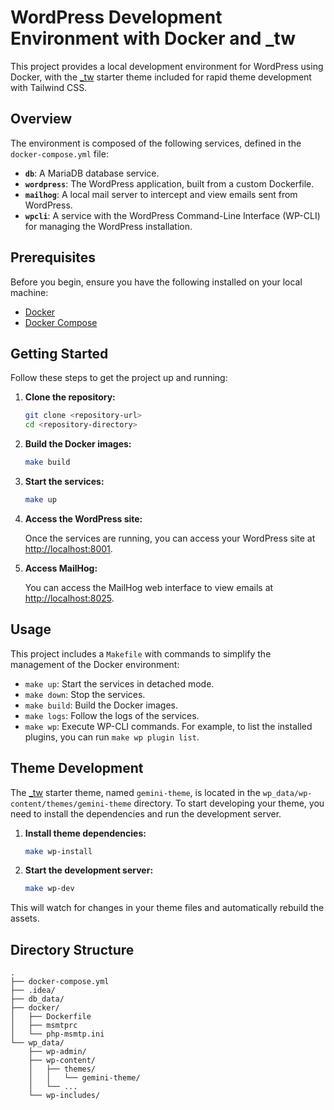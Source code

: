 # WordPress Development Environment with Docker and _tw

This project provides a local development environment for WordPress using Docker, with the [_tw](https://underscoretw.com/) starter theme included for rapid theme development with Tailwind CSS.

## Overview

The environment is composed of the following services, defined in the `docker-compose.yml` file:

*   **`db`**: A MariaDB database service.
*   **`wordpress`**: The WordPress application, built from a custom Dockerfile.
*   **`mailhog`**: A local mail server to intercept and view emails sent from WordPress.
*   **`wpcli`**: A service with the WordPress Command-Line Interface (WP-CLI) for managing the WordPress installation.

## Prerequisites

Before you begin, ensure you have the following installed on your local machine:

*   [Docker](https://www.docker.com/get-started)
*   [Docker Compose](https://docs.docker.com/compose/install/)

## Getting Started

Follow these steps to get the project up and running:

1.  **Clone the repository:**

    ```bash
    git clone <repository-url>
    cd <repository-directory>
    ```

2.  **Build the Docker images:**

    ```bash
    make build
    ```

3.  **Start the services:**

    ```bash
    make up
    ```

4.  **Access the WordPress site:**

    Once the services are running, you can access your WordPress site at [http://localhost:8001](http://localhost:8001).

5.  **Access MailHog:**

    You can access the MailHog web interface to view emails at [http://localhost:8025](http://localhost:8025).

## Usage

This project includes a `Makefile` with commands to simplify the management of the Docker environment:

*   `make up`: Start the services in detached mode.
*   `make down`: Stop the services.
*   `make build`: Build the Docker images.
*   `make logs`: Follow the logs of the services.
*   `make wp`: Execute WP-CLI commands. For example, to list the installed plugins, you can run `make wp plugin list`.

## Theme Development

The [_tw](https://underscoretw.com/) starter theme, named `gemini-theme`, is located in the `wp_data/wp-content/themes/gemini-theme` directory. To start developing your theme, you need to install the dependencies and run the development server.

1.  **Install theme dependencies:**

    ```bash
    make wp-install
    ```

2.  **Start the development server:**

    ```bash
    make wp-dev
    ```

This will watch for changes in your theme files and automatically rebuild the assets.

## Directory Structure

```
.
├── docker-compose.yml
├── .idea/
├── db_data/
├── docker/
│   ├── Dockerfile
│   ├── msmtprc
│   └── php-msmtp.ini
└── wp_data/
    ├── wp-admin/
    ├── wp-content/
    │   ├── themes/
    │   │   └── gemini-theme/
    │   └── ...
    └── wp-includes/
```
